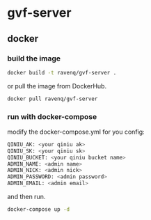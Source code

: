 # gvf-server

## docker

### build the image

```sh
docker build -t ravenq/gvf-server .
```

or pull the image from DockerHub.

```sh
docker pull ravenq/gvf-server
```

### run with docker-compose

modify the docker-compose.yml for you config:

```sh
QINIU_AK: <your qiniu ak>
QINIU_SK: <your qiniu sk>
QINIU_BUCKET: <your qiniu bucket name>
ADMIN_NAME: <admin name>
ADMIN_NICK: <admin nick>
ADMIN_PASSWORD: <admin password>
ADMIN_EMAIL: <admin email>
```

and then run.

```sh
docker-compose up -d
```